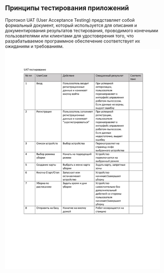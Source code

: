 ## Принципы тестирования приложений

Протокол UAT (User Acceptance Testing) представляет собой формальный документ, который используется для описания и документирования результатов тестирования, проводимого конечными пользователями или клиентами для удостоверения того, что разрабатываемое программное обеспечение соответствует их ожиданиям и требованиям.
![hw](uat2.png)
